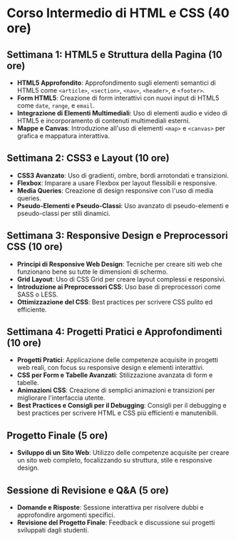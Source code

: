 # Corso Intermedio di HTML e CSS (40 ore)

## Settimana 1: HTML5 e Struttura della Pagina (10 ore)

- **HTML5 Approfondito**: Approfondimento sugli elementi semantici di HTML5 come `<article>`, `<section>`, `<nav>`, `<header>`, e `<footer>`.
- **Form HTML5**: Creazione di form interattivi con nuovi input di HTML5 come `date`, `range`, e `email`.
- **Integrazione di Elementi Multimediali**: Uso di elementi audio e video di HTML5 e incorporamento di contenuti multimediali esterni.
- **Mappe e Canvas**: Introduzione all'uso di elementi `<map>` e `<canvas>` per grafica e mappatura interattiva.

## Settimana 2: CSS3 e Layout (10 ore)

- **CSS3 Avanzato**: Uso di gradienti, ombre, bordi arrotondati e transizioni.
- **Flexbox**: Imparare a usare Flexbox per layout flessibili e responsive.
- **Media Queries**: Creazione di design responsive con l'uso di media queries.
- **Pseudo-Elementi e Pseudo-Classi**: Uso avanzato di pseudo-elementi e pseudo-classi per stili dinamici.

## Settimana 3: Responsive Design e Preprocessori CSS (10 ore)

- **Principi di Responsive Web Design**: Tecniche per creare siti web che funzionano bene su tutte le dimensioni di schermo.
- **Grid Layout**: Uso di CSS Grid per creare layout complessi e responsivi.
- **Introduzione ai Preprocessori CSS**: Uso base di preprocessori come SASS o LESS.
- **Ottimizzazione del CSS**: Best practices per scrivere CSS pulito ed efficiente.

## Settimana 4: Progetti Pratici e Approfondimenti (10 ore)

- **Progetti Pratici**: Applicazione delle competenze acquisite in progetti web reali, con focus su responsive design e elementi interattivi.
- **CSS per Form e Tabelle Avanzati**: Stilizzazione avanzata di form e tabelle.
- **Animazioni CSS**: Creazione di semplici animazioni e transizioni per migliorare l'interfaccia utente.
- **Best Practices e Consigli per il Debugging**: Consigli per il debugging e best practices per scrivere HTML e CSS più efficienti e manutenibili.

## Progetto Finale (5 ore)

- **Sviluppo di un Sito Web**: Utilizzo delle competenze acquisite per creare un sito web completo, focalizzando su struttura, stile e responsive design.

## Sessione di Revisione e Q&A (5 ore)

- **Domande e Risposte**: Sessione interattiva per risolvere dubbi e approfondire argomenti specifici.
- **Revisione del Progetto Finale**: Feedback e discussione sui progetti sviluppati dagli studenti.
